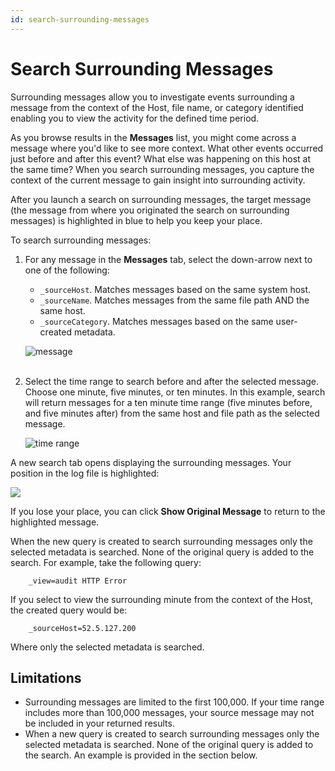 ```yaml
---
id: search-surrounding-messages
---
```


# Search Surrounding Messages

Surrounding messages allow you to investigate events surrounding a message from the context of the Host, file name, or category identified enabling you to view the activity for the defined time period. 

As you browse results in the **Messages** list, you might come across a message where you'd like to see more context. What other events occurred just before and after this event? What else was happening on this host at the same time? When you search surrounding messages, you capture the context of the current message to gain insight into surrounding activity.

After you launch a search on surrounding messages, the target message (the message from where you originated the search on surrounding messages) is highlighted in blue to help you keep your place.

To search surrounding messages:

1. For any message in the **Messages** tab, select the down-arrow next to one of the following:

    * `_sourceHost`. Matches messages based on the same system host.
    * `_sourceName`. Matches messages from the same file path AND the
        same host.
    * `_sourceCategory`. Matches messages based on the same user-created metadata.  
      
    ![message](/img/search/get-started-search/search-basics/search-surrounding-messages/message.png)  
     

1. Select the time range to search before and after the selected message. Choose one minute, five minutes, or ten minutes. In this     example, search will return messages for a ten minute time range (five minutes before, and five minutes after) from the same host and    file path as the selected message.  
      
    ![time range](/img/search/get-started-search/search-basics/search-surrounding-messages/time-range.png)

A new search tab opens displaying the surrounding messages. Your position in the log file is highlighted:

![](/img/search/get-started-search/search-basics/search-surrounding-messages/show-original.png)  
  
If you lose your place, you can click **Show Original Message** to return to the highlighted message.

When the new query is created to search surrounding messages only the selected metadata is searched. None of the original query is added to the search. For example, take the following query:  
  
`    _view=audit HTTP Error`

If you select to view the surrounding minute from the context of the Host, the created query would be:  
  
`    _sourceHost=52.5.127.200`

Where only the selected metadata is searched.


## Limitations

* Surrounding messages are limited to the first 100,000. If your time range includes more than 100,000 messages, your source message may not be included in your returned results.
* When a new query is created to search surrounding messages only the selected metadata is searched. None of the original query is added to the search. An example is provided in the section below.

